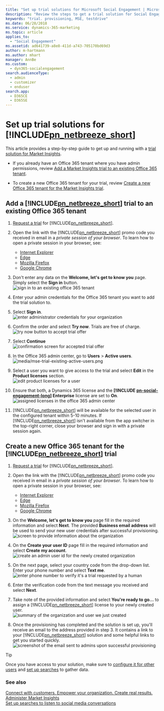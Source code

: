 ```yaml
---
title: "Set up trial solutions for Microsoft Social Engagement | Microsoft Docs"
description: "Review the steps to get a trial solution for Social Engagement"
keywords: "trial. provisioning, MSE, testdrive"
ms.date: 06/28/2018
ms.service: dynamics-365-marketing
ms.topic: article
applies_to: 
  - "Social Engagement"
ms.assetid: ad641739-a8e8-411d-a743-705170bd69d3
author: m-hartmann
ms.author: mhart
manager: AnnBe
ms.custom: 
  - dyn365-socialengagement
search.audienceType: 
  - admin
  - customizer
  - enduser
search.app: 
  - D365CE
  - D365SE
---
```


# Set up trial solutions for [!INCLUDE[pn_netbreeze_short](../includes/pn-social-engagement-short.md)]

This article provides a step-by-step guide to get up and running with a [trial solution for Market Insights](https://experience.dynamics.com/trials/). 

- If you already have an Office 365 tenant where you have admin permissions, review [Add a Market Insights trial to an existing Office 365 tenant](#add-a-social-engagement-trial-to-an-existing-office-365-tenant).

- To create a new Office 365 tenant for your trial, review [Create a new Office 365 tenant for the Market Insights trial](#create-a-new-office-365-tenant-for-the-social-engagement-trial).

## Add a [!INCLUDE[pn_netbreeze_short](../includes/pn-social-engagement-short.md)] trial to an existing Office 365 tenant

1. [Request a trial](https://experience.dynamics.com/trials/) for [!INCLUDE[pn_netbreeze_short](../includes/pn-social-engagement-short.md)].

2. Open the link with the [!INCLUDE[pn_netbreeze_short](../includes/pn-social-engagement-short.md)] promo code you received in email in a _private session of your browser_. To learn how to open a private session in your browser, see: 
   - [Internet Explorer](https://support.microsoft.com/products/internet-explorer)
   - [Edge](https://support.microsoft.com/help/4026200/windows-browse-inprivate-in-microsoft-edge)
   - [Mozilla Firefox](https://support.mozilla.org/kb/private-browsing-use-firefox-without-history)
   - [Google Chrome](https://support.google.com/chrome/answer/95464)

3. Don't enter any data on the **Welcome, let's get to know you** page. Simply select the **Sign in** button.   
   ![sign in to an existing office 365 tenant](media/mse-trial-existing-sign-in.png "Sign in to an existing Office 365 tenant")

4. Enter your admin credentials for the Office 365 tenant you want to add the trial solution to.

5. Select **Sign in**.   
   ![enter administrator credentials for your organization](media/mse-trial-existing-password.png "Enter administrator credentials for your organization")

6. Confirm the order and select **Try now**. Trials are free of charge.   
   ![try now button to accept trial offer](media/mse-trial-existing-try-now.png "Try Now button to accept trial offer")

7. Select **Continue**   
   ![confirmation screen for accepted trial offer](media/mse-trial-existing-receipt.png "Confirmation screen for accepted trial offer")
   
8. In the Office 365 admin center, go to **Users** > **Active users**.   
   ![media/mse-trial-existing-active-users.png](media/mse-trial-existing-active-users.png "media/mse-trial-existing-active-users.png")

9. Select a user you want to give access to the trial and select **Edit** in the **Product licenses** section.   
   ![edit product licenses for a user](media/mse-trial-existing-edit-license.png "Edit product licenses for a user")

10. Ensure that both, a Dynamics 365 license and the **[!INCLUDE [pn-social-engagement-long](../includes/pn-social-engagement-long.md)] Enterprise** license are set to **On**.   
   ![assigned licenses in the office 365 admin center](media/mse-trial-existing-assigned-licenses.png "Assigned licenses in the Office 365 admin center")

11. [!INCLUDE[pn_netbreeze_short](../includes/pn-social-engagement-short.md)] will be available for the selected user in the configured tenant within 5-10 minutes. If [!INCLUDE[pn_netbreeze_short](../includes/pn-social-engagement-short.md)] isn't available from the app switcher in the top-right corner, close your browser and sign in with a private session again.
 
## Create a new Office 365 tenant for the [!INCLUDE[pn_netbreeze_short](../includes/pn-social-engagement-short.md)] trial

1. [Request a trial](https://experience.dynamics.com/trials/) for [!INCLUDE[pn_netbreeze_short](../includes/pn-social-engagement-short.md)].
   
2. Open the link with the [!INCLUDE[pn_netbreeze_short](../includes/pn-social-engagement-short.md)] promo code you received in email in a _private session of your browser_. To learn how to open a private session in your browser, see: 
   - [Internet Explorer](https://support.microsoft.com/products/internet-explorer)
   - [Edge](https://support.microsoft.com/help/4026200/windows-browse-inprivate-in-microsoft-edge)
   - [Mozilla Firefox](https://support.mozilla.org/kb/private-browsing-use-firefox-without-history)
   - [Google Chrome](https://support.google.com/chrome/answer/95464)

3. On the **Welcome, let's get to know you** page fill in the required information and select **Next**. The provided **Business email address** will be used to send your new user credentials after successful provisioning.   
   ![screen to provide information about the organization](media/mse-trial-new-org-data.png "Screen to provide information about the organization")   

4. On the **Create your user ID** page fill in the required information and select **Create my account**.   
   ![create an admin user id for the newly created organization](media/mse-trial-new-create-user-id.png "Create an admin user ID for the newly created organization")

5. On the next page, select your country code from the drop-down list. Enter your phone number and select **Text me**.   
![enter phone number to verify it's a trial requested by a human](media/mse-trial-new-phone-verification.png "Enter phone number to verify it's a trial requested by a human")

6. Enter the verification code from the text message you received and select **Next**.

7. Take note of the provided information and select **You're ready to go...** to assign a [!INCLUDE[pn_netbreeze_short](../includes/pn-social-engagement-short.md)] license to your newly created user.   
   ![summary of the organization and user we just created](media/mse-trial-new-org-summary.png "Summary of the organization and user we just created")

8. Once the provisioning has completed and the solution is set up, you'll receive an email to the address provided in step 3. It contains a link to your [!INCLUDE[pn_netbreeze_short](../includes/pn-social-engagement-short.md)] solution and some helpful links to get you started quickly.   
![screenshot of the email sent to admins upon successful provisioning](media/mse-trial-new-solution-email.png "Screenshot of the email sent to admins upon successful provisioning")

> [!TIP]
> Once you have access to your solution, make sure to [configure it for other users](administer-microsoft-social-engagement.md) and [set up searches](set-up-searches.md) to gather data.

### See also
[Connect with customers. Empower your organization. Create real results.](overview.md)    
[Administer Market Insights](administer-microsoft-social-engagement.md)    
[Set up searches to listen to social media conversations](set-up-searches.md)
